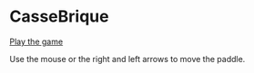 # CasseBrique

[Play the game](https://yannlemerrer.github.io/CasseBrique/)

Use the mouse or the right and left arrows to move the paddle.
